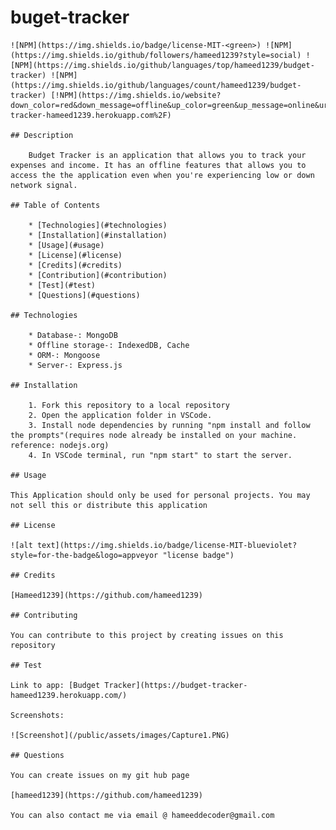 # buget-tracker

    ![NPM](https://img.shields.io/badge/license-MIT-<green>) ![NPM](https://img.shields.io/github/followers/hameed1239?style=social) ![NPM](https://img.shields.io/github/languages/top/hameed1239/budget-tracker) ![NPM] (https://img.shields.io/github/languages/count/hameed1239/budget-tracker) [!NPM](https://img.shields.io/website?down_color=red&down_message=offline&up_color=green&up_message=online&url=https%3A%2F%2Fbudget-tracker-hameed1239.herokuapp.com%2F)

    ## Description

        Budget Tracker is an application that allows you to track your expenses and income. It has an offline features that allows you to access the the application even when you're experiencing low or down network signal. 

    ## Table of Contents

        * [Technologies](#technologies)
        * [Installation](#installation)
        * [Usage](#usage)
        * [License](#license)
        * [Credits](#credits)
        * [Contribution](#contribution)
        * [Test](#test)
        * [Questions](#questions)

    ## Technologies

        * Database-: MongoDB
        * Offline storage-: IndexedDB, Cache
        * ORM-: Mongoose
        * Server-: Express.js

    ## Installation

        1. Fork this repository to a local repository
        2. Open the application folder in VSCode.
        3. Install node dependencies by running "npm install and follow the prompts"(requires node already be installed on your machine. reference: nodejs.org)
        4. In VSCode terminal, run "npm start" to start the server.

    ## Usage

    This Application should only be used for personal projects. You may not sell this or distribute this application

    ## License

    ![alt text](https://img.shields.io/badge/license-MIT-blueviolet?style=for-the-badge&logo=appveyor "license badge")

    ## Credits

    [Hameed1239](https://github.com/hameed1239)

    ## Contributing

    You can contribute to this project by creating issues on this repository

    ## Test

    Link to app: [Budget Tracker](https://budget-tracker-hameed1239.herokuapp.com/)

    Screenshots:

    ![Screenshot](/public/assets/images/Capture1.PNG)

    ## Questions

    You can create issues on my git hub page

    [hameed1239](https://github.com/hameed1239)
    
    You can also contact me via email @ hameeddecoder@gmail.com
